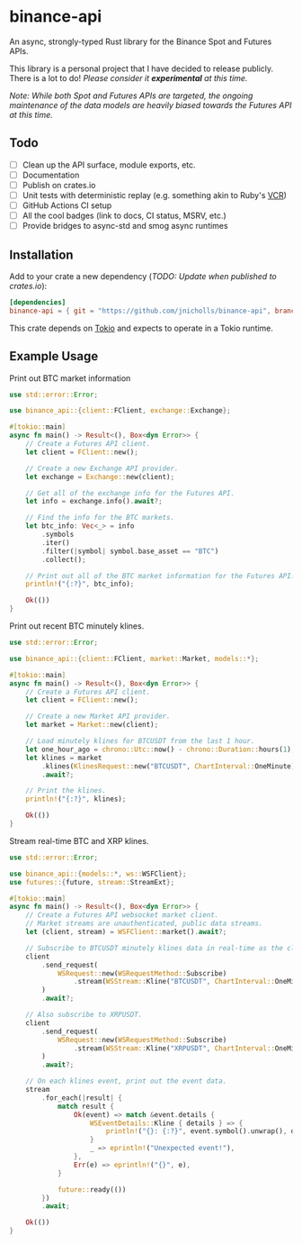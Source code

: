 # binance-api
An async, strongly-typed Rust library for the Binance Spot and Futures APIs.

This library is a personal project that I have decided to release publicly. There is a lot to do! *Please consider it __experimental__ at this time.*

*Note: While both Spot and Futures APIs are targeted, the ongoing maintenance of the data models are heavily biased towards the Futures API at this time.*

## Todo
* [ ] Clean up the API surface, module exports, etc.
* [ ] Documentation
* [ ] Publish on crates.io
* [ ] Unit tests with deterministic replay (e.g. something akin to Ruby's [VCR](https://github.com/vcr/vcr))
* [ ] GitHub Actions CI setup
* [ ] All the cool badges (link to docs, CI status, MSRV, etc.)
* [ ] Provide bridges to async-std and smog async runtimes

## Installation

Add to your crate a new dependency (_TODO: Update when published to crates.io_):

```toml
[dependencies]
binance-api = { git = "https://github.com/jnicholls/binance-api", branch = "main" }
```

This crate depends on [Tokio](https://tokio.rs) and expects to operate in a Tokio runtime.

## Example Usage

Print out BTC market information
```rust
use std::error::Error;

use binance_api::{client::FClient, exchange::Exchange};

#[tokio::main]
async fn main() -> Result<(), Box<dyn Error>> {
    // Create a Futures API client.
    let client = FClient::new();

    // Create a new Exchange API provider.
    let exchange = Exchange::new(client);

    // Get all of the exchange info for the Futures API.
    let info = exchange.info().await?;

    // Find the info for the BTC markets.
    let btc_info: Vec<_> = info
        .symbols
        .iter()
        .filter(|symbol| symbol.base_asset == "BTC")
        .collect();

    // Print out all of the BTC market information for the Futures API.
    println!("{:?}", btc_info);

    Ok(())
}
```

Print out recent BTC minutely klines.
```rust
use std::error::Error;

use binance_api::{client::FClient, market::Market, models::*};

#[tokio::main]
async fn main() -> Result<(), Box<dyn Error>> {
    // Create a Futures API client.
    let client = FClient::new();

    // Create a new Market API provider.
    let market = Market::new(client);

    // Load minutely klines for BTCUSDT from the last 1 hour.
    let one_hour_ago = chrono::Utc::now() - chrono::Duration::hours(1);
    let klines = market
        .klines(KlinesRequest::new("BTCUSDT", ChartInterval::OneMinute).start_time(one_hour_ago))
        .await?;

    // Print the klines.
    println!("{:?}", klines);

    Ok(())
}
```

Stream real-time BTC and XRP klines.
```rust
use std::error::Error;

use binance_api::{models::*, ws::WSFClient};
use futures::{future, stream::StreamExt};

#[tokio::main]
async fn main() -> Result<(), Box<dyn Error>> {
    // Create a Futures API websocket market client.
    // Market streams are unauthenticated, public data streams.
    let (client, stream) = WSFClient::market().await?;

    // Subscribe to BTCUSDT minutely klines data in real-time as the closing price for the current minute is updated.
    client
        .send_request(
            WSRequest::new(WSRequestMethod::Subscribe)
                .stream(WSStream::Kline("BTCUSDT", ChartInterval::OneMinute)),
        )
        .await?;

    // Also subscribe to XRPUSDT.
    client
        .send_request(
            WSRequest::new(WSRequestMethod::Subscribe)
                .stream(WSStream::Kline("XRPUSDT", ChartInterval::OneMinute)),
        )
        .await?;

    // On each klines event, print out the event data.
    stream
        .for_each(|result| {
            match result {
                Ok(event) => match &event.details {
                    WSEventDetails::Kline { details } => {
                        println!("{}: {:?}", event.symbol().unwrap(), details)
                    }
                    _ => eprintln!("Unexpected event!"),
                },
                Err(e) => eprintln!("{}", e),
            }

            future::ready(())
        })
        .await;

    Ok(())
}
```
